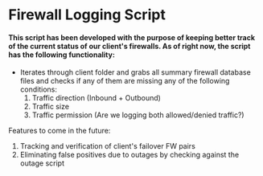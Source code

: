 # Firewall Logging Script

#### This script has been developed with the purpose of keeping better track of the current status of our client's firewalls. As of right now, the script has the following functionality:

* Iterates through client folder and grabs all summary firewall database files and checks if any of them are missing any of the following conditions:
    1. Traffic direction (Inbound + Outbound)
    2. Traffic size
    3. Traffic permission (Are we logging both allowed/denied traffic?)
  
Features to come in the future:
1. Tracking and verification of client's failover FW pairs
2. Eliminating false positives due to outages by checking against the outage script
